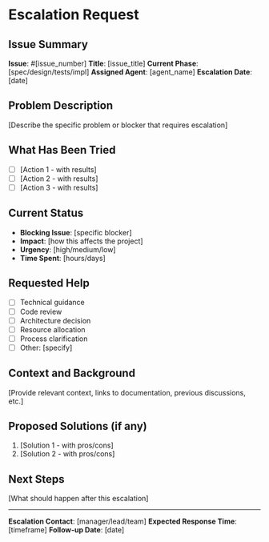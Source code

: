 # Escalation Request

## Issue Summary
**Issue**: #[issue_number]
**Title**: [issue_title]
**Current Phase**: [spec/design/tests/impl]
**Assigned Agent**: [agent_name]
**Escalation Date**: [date]

## Problem Description
[Describe the specific problem or blocker that requires escalation]

## What Has Been Tried
- [ ] [Action 1 - with results]
- [ ] [Action 2 - with results]
- [ ] [Action 3 - with results]

## Current Status
- **Blocking Issue**: [specific blocker]
- **Impact**: [how this affects the project]
- **Urgency**: [high/medium/low]
- **Time Spent**: [hours/days]

## Requested Help
- [ ] Technical guidance
- [ ] Code review
- [ ] Architecture decision
- [ ] Resource allocation
- [ ] Process clarification
- [ ] Other: [specify]

## Context and Background
[Provide relevant context, links to documentation, previous discussions, etc.]

## Proposed Solutions (if any)
1. [Solution 1 - with pros/cons]
2. [Solution 2 - with pros/cons]

## Next Steps
[What should happen after this escalation]

---
**Escalation Contact**: [manager/lead/team]
**Expected Response Time**: [timeframe]
**Follow-up Date**: [date]